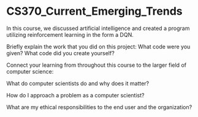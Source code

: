 # CS370_Current_Emerging_Trends
In this course, we discussed artificial intelligence and created a program utilizing reinforcement learning in the form a DQN.



Briefly explain the work that you did on this project: What code were you given? What code did you create yourself?


Connect your learning from throughout this course to the larger field of computer science:

What do computer scientists do and why does it matter?



How do I approach a problem as a computer scientist?



What are my ethical responsibilities to the end user and the organization?


